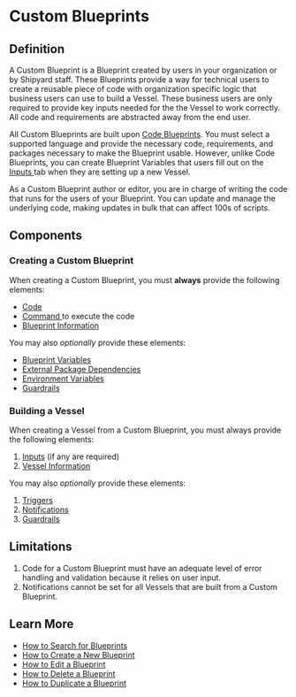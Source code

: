 # Custom Blueprints

## Definition

A Custom Blueprint is a Blueprint created by users in your organization or by Shipyard staff. These Blueprints provide a way for technical users to create a reusable piece of code with organization specific logic that business users can use to build a Vessel. These business users are only required to provide key inputs needed for the the Vessel to work correctly. All code and requirements are abstracted away from the end user.

All Custom Blueprints are built upon [Code Blueprints](code-blueprints.md). You must select a supported language and provide the necessary code, requirements, and packages necessary to make the Blueprint usable. However, unlike Code Blueprints, you can create Blueprint Variables that users fill out on the [Inputs ](../vessels/form-input.md)tab when they are setting up a new Vessel.

As a Custom Blueprint author or editor, you are in charge of writing the code that runs for the users of your Blueprint. You can update and manage the underlying code, making updates in bulk that can affect 100s of scripts.

## Components

### Creating a Custom Blueprint

When creating a Custom Blueprint, you must **always** provide the following elements:

* [Code](../vessels/code.md)
* [Command ](../vessels/command.md)to execute the code
* [Blueprint Information](../vessels/information-card.md)

You may also _optionally_ provide these elements:

* [Blueprint Variables](blueprint-variables.md) 
* [External Package Dependencies](../vessels/external-package-dependencies.md)
* [Environment Variables](../vessels/environment-variables/)
* [Guardrails](../vessels/guardrails.md)

### Building a Vessel

When creating a Vessel from a Custom Blueprint, you must always provide the following elements:

1. [Inputs](../vessels/form-input.md) \(if any are required\)
2. [Vessel Information](../vessels/information-card.md)

You may also _optionally_ provide these elements:

1. [Triggers](../triggers/)
2. [Notifications](../vessels/notifications.md)
3. [Guardrails](../vessels/guardrails.md)

## Limitations

1. Code for a Custom Blueprint must have an adequate level of error handling and validation because it relies on user input.
2. Notifications cannot be set for all Vessels that are built from a Custom Blueprint.

## Learn More

* [How to Search for Blueprints](../../how-tos/blueprints/how-to-search-for-blueprints.md)
* [How to Create a New Blueprint](../../how-tos/blueprints/how-to-create-a-new-blueprint.md)
* [How to Edit a Blueprint](../../how-tos/blueprints/how-to-edit-a-blueprint.md)
* [How to Delete a Blueprint](../../how-tos/blueprints/how-to-delete-a-blueprint.md)
* [How to Duplicate a Blueprint](../../how-tos/blueprints/how-to-duplicate-a-blueprint.md)

